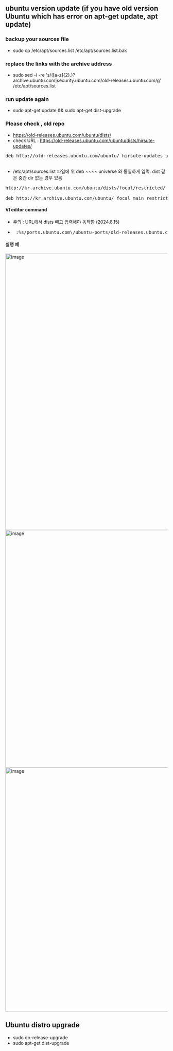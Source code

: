 
## ubuntu version update (if you have old version Ubuntu which has error on apt-get update, apt update)

### backup your sources file
- sudo cp /etc/apt/sources.list /etc/apt/sources.list.bak 

### replace the links with the archive address
- sudo sed -i -re 's/([a-z]{2}.)?archive.ubuntu.com|security.ubuntu.com/old-releases.ubuntu.com/g' /etc/apt/sources.list

### run update again
- sudo apt-get update && sudo apt-get dist-upgrade


### Please check , old repo 
- https://old-releases.ubuntu.com/ubuntu/dists/
- check URL : https://old-releases.ubuntu.com/ubuntu/dists/hirsute-updates/

<pre>deb http://old-releases.ubuntu.com/ubuntu/ hirsute-updates universe
 </pre>
- /etc/apt/sources.list 파일에 위 deb ~~~~ universe 와 동일하게 입력. dist 같은 중간 dir 없는 경우 있음 


<pre>
http://kr.archive.ubuntu.com/ubuntu/dists/focal/restricted/

deb http://kr.archive.ubuntu.com/ubuntu/ focal main restricted
</pre>

#### VI editor command
- 주의 : URL에서 dists 빼고 입력해야 동작함 (2024.8.15)
- <pre> :%s/ports.ubuntu.com\/ubuntu-ports/old-releases.ubuntu.com\/ubuntu\//gc </pre>


#### 실행 예

<img width="860" alt="image" src="https://github.com/jeonghoonkang/BerePi/assets/4180063/39b4cbf9-abf9-4b49-b2be-a61d9fe12bb4">

<img width="739" alt="image" src="https://github.com/jeonghoonkang/BerePi/assets/4180063/5c71bb25-6c83-4483-b6aa-4b06881a4243">

<img width="759" alt="image" src="https://github.com/jeonghoonkang/BerePi/assets/4180063/123d7d29-aa9b-444f-9bb5-a6d63c5fb05f">


## Ubuntu distro upgrade
- sudo do-release-upgrade
- sudo apt-get dist-upgrade
